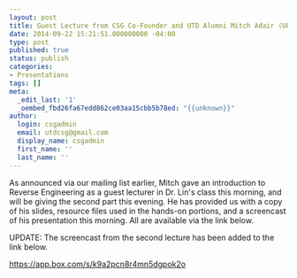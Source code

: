 ```yaml
---
layout: post
title: Guest Lecture from CSG Co-Founder and UTD Alumni Mitch Adair (UPDATED)
date: 2014-09-22 15:21:51.000000000 -04:00
type: post
published: true
status: publish
categories:
- Presentations
tags: []
meta:
  _edit_last: '1'
  _oembed_fbd26fa67edd862ce03aa15cbb5b78ed: "{{unknown}}"
author:
  login: csgadmin
  email: utdcsg@gmail.com
  display_name: csgadmin
  first_name: ''
  last_name: ''
---
```


As announced via our mailing list earlier, Mitch gave an introduction to Reverse Engineering as a guest lecturer in Dr. Lin's class this morning, and will be giving the second part this evening. He has provided us with a copy of his slides, resource files used in the hands-on portions, and a screencast of his presentation this morning. All are available via the link below.

UPDATE: The screencast from the second lecture has been added to the link below.

https://app.box.com/s/k9a2pcn8r4mn5dgpok2o
